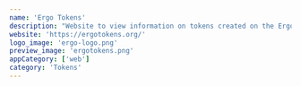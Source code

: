 ```yaml
---
name: 'Ergo Tokens'
description: "Website to view information on tokens created on the Ergo blockchain."
website: 'https://ergotokens.org/'
logo_image: 'ergo-logo.png'
preview_image: 'ergotokens.png'
appCategory: ['web']
category: 'Tokens'
---
```

